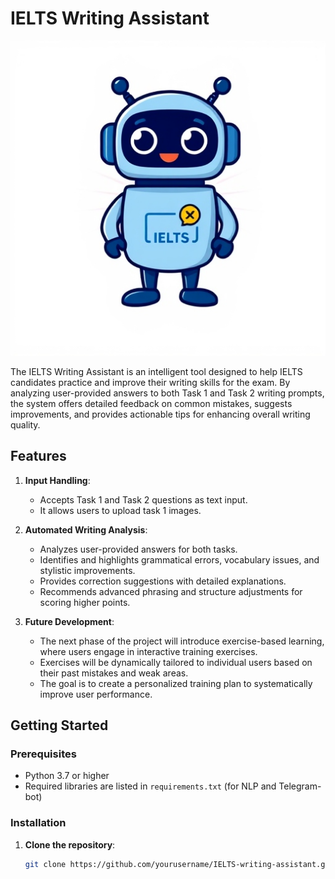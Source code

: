 # IELTS Writing Assistant
![IELTS Writing Assistant](prj_logo.jpg)


The IELTS Writing Assistant is an intelligent tool designed to help IELTS candidates practice and improve their writing skills for the exam. By analyzing user-provided answers to both Task 1 and Task 2 writing prompts, the system offers detailed feedback on common mistakes, suggests improvements, and provides actionable tips for enhancing overall writing quality.

## Features

1. **Input Handling**:
   - Accepts Task 1 and Task 2 questions as text input.
   - It allows users to upload task 1 images.

2. **Automated Writing Analysis**:
   - Analyzes user-provided answers for both tasks.
   - Identifies and highlights grammatical errors, vocabulary issues, and stylistic improvements.
   - Provides correction suggestions with detailed explanations.
   - Recommends advanced phrasing and structure adjustments for scoring higher points.

3. **Future Development**:
   - The next phase of the project will introduce exercise-based learning, where users engage in interactive training exercises.
   - Exercises will be dynamically tailored to individual users based on their past mistakes and weak areas.
   - The goal is to create a personalized training plan to systematically improve user performance.

## Getting Started

### Prerequisites

- Python 3.7 or higher
- Required libraries are listed in `requirements.txt` (for NLP and Telegram-bot)

### Installation

1. **Clone the repository**:
   ```bash
   git clone https://github.com/yourusername/IELTS-writing-assistant.git